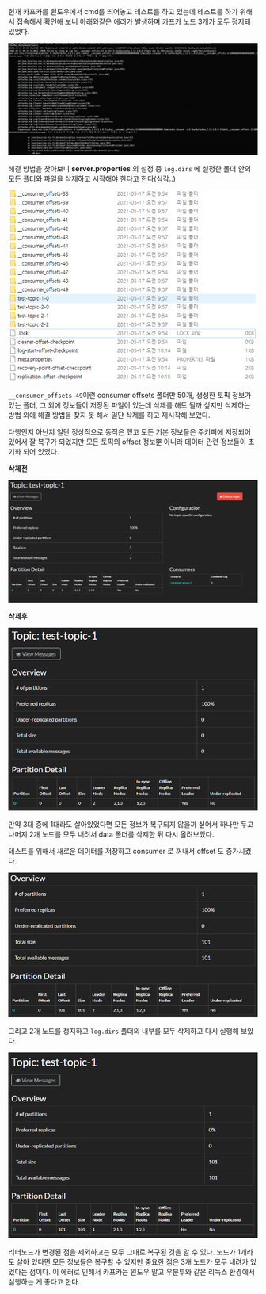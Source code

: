 현재 카프카를 윈도우에서 cmd를 띄어놓고 테스트를 하고 있는데 테스트를 하기 위해서 접속해서 확인해 보니 아래와같은 에러가 발생하며 카프카 노드 3개가 모두 정지돼 있었다.

![error](/contents/dev/2021/05/17/image/error-1.png)

해결 방법을 찾아보니 **server.properties** 의 설정 중 `log.dirs` 에 설정한 폴더 안의 모든 폴더와 파일을 삭제하고 시작해야 한다고 한다(심각..)

![folder](/contents/dev/2021/05/17/image/datafolder.png)

`__consumer_offsets-49`이런 consumer offsets 폴더만 50개, 생성한 토픽 정보가 있는 폴더, 그 외에 정보들이 저장된 파일이 있는데 삭제를 해도 될까 싶지만 
삭제하는 방법 외에 해결 방법을 찾지 못 해서 일단 삭제를 하고 재시작해 보았다.

다행인지 아닌지 일단 정상적으로 동작은 했고 모든 기본 정보들은 주키퍼에 저장되어 있어서 잘 복구가 되었지만 모든 토픽의 offset 정보뿐 아니라 데이터 관련 정보들이 초기화 되어 있었다.

**삭제전**

![origin](/contents/dev/2021/05/07/image/consumer-3.png)

**삭제후**

![offset-0](/contents/dev/2021/05/17/image/reset.png)

만약 3대 중에 1대라도 살아있었다면 모든 정보가 복구되지 않을까 싶어서 하나만 두고 나머지 2개 노드를 모두 내려서 data 폴더를 삭제한 뒤 다시 올려보았다.

테스트를 위해서 새로운 데이터를 저장하고 consumer 로 꺼내서 offset 도 증가시켰다.

![test-1](/contents/dev/2021/05/17/image/test-1.png)

그리고 2개 노드를 정지하고 `log.dirs` 폴더의 내부를 모두 삭제하고 다시 실행해 보았다.

![test-2](/contents/dev/2021/05/17/image/test-2.png)

리더노드가 변경된 점을 제외하고는 모두 그대로 복구된 것을 알 수 있다.
노드가 1개라도 살아 있다면 모든 정보들은 복구할 수 있지만 중요한 점은 3개 노드가 모두 내려가 있었다는 점이다.
이 에러로 인해서 카프카는 윈도우 말고 우분투와 같은 리눅스 환경에서 실행하는 게 좋다고 한다.
